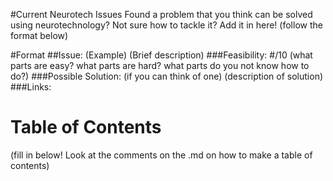 #Current Neurotech Issues
Found a problem that you think can be solved using neurotechnology? Not sure how to tackle it? Add it in here!
(follow the format below)

#Format
##Issue: (Example)
(Brief description)
###Feasibility: #/10
(what parts are easy? what parts are hard? what parts do you not know how to do?)
###Possible Solution: (if you can think of one)
(description of solution)
###Links:

# Table of Contents
(fill in below! Look at the comments on the .md on how to make a table of contents)
<!-- ie:

- [Current Neurotech Issues](#current-neurotech-issues)
	- [Issue: (Example)](#issue-example)
		- [Feasibility: #/10](#feasibility-10)
		- [Possible Solution: (if you can think of one)](#possible-solution-if-you-can-think-of-one)
		- [Links:](#links)
- [Table of Contents](#table-of-contents)
-->
